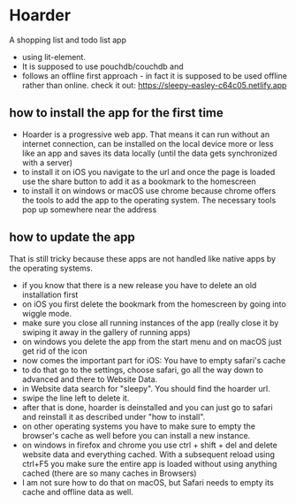 # Hoarder
A shopping list and todo list app 

- using lit-element. 
- It is supposed to use pouchdb/couchdb and 
- follows an offline first approach - in fact it is supposed to be used
offline rather than online. 
check it out: https://sleepy-easley-c64c05.netlify.app

## how to install the app for the first time
  - Hoarder is a progressive web app. 
  That means it can run without an internet connection, 
  can be installed on the local device more or less like an app
  and saves its data locally (until the data gets synchronized with a server)
  - to install it on iOS you navigate to the url and once the page is loaded use the share button
  to add it as a bookmark to the homescreen 
  - to install it on windows or macOS use chrome because chrome
  offers the tools to add the app to the operating system. The necessary
  tools pop up somewhere near the address 

## how to update the app
  That is still tricky because these apps are not handled like native apps by the operating systems.
  - if you know that there is a new release you have to delete an old installation first
  - on iOS you first delete the bookmark from the homescreen by going into wiggle mode.
  - make sure you close all running instances of the app (really close it by swiping it away in the gallery of running apps) 
  - on windows you delete the app from the start menu and on macOS just get rid of the icon
  - now comes the important part for iOS: You have to empty safari's cache
  - to do that go to the settings, choose safari, go all the way down to advanced and there to Website Data.
  - in Website data search for "sleepy". You should find the hoarder url. 
  - swipe the line left to delete it.
  - after that is done, hoarder is deinstalled and you can just go to safari and 
  reinstall it as described under "how to install".  
  - on other operating systems you have to make sure to empty the browser's cache as well before you can install a new instance.
  - on windows in firefox and chrome you use ctrl + shift + del and delete website data and everything cached. With a subsequent
  reload using ctrl+F5 you make sure the entire app is loaded without using anything cached (there are so many caches in Browsers)
  - I am not sure how to do that on macOS, but Safari needs to empty its cache and offline data as well. 
     

